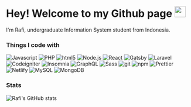# Hey! Welcome to my Github page <img src="https://emojis.slackmojis.com/emojis/images/1563480763/5999/meow_party.gif?1563480763" width="30"/></h1>

I'm Rafi, undergraduate Information System student from Indonesia.

### Things I code with
![Javascript](https://img.shields.io/badge/-Javascript-f0db4f?style=flat-square&logo=Javascript&logoColor=white) ![PHP](https://img.shields.io/badge/-PHP-474A8A?style=flat-square&logo=PHP&logoColor=white) ![html5](https://img.shields.io/badge/-HTML5-E34F26?style=flat-square&logo=html5&logoColor=white) ![Node.js](https://img.shields.io/badge/-Node.js-43853d?style=flat-square&logo=Node.js&logoColor=white) ![React](https://img.shields.io/badge/-React-45b8d8?style=flat-square&logo=react&logoColor=white) ![Gatsby](https://img.shields.io/badge/-Gatsby-663399?style=flat-square&logo=gatsby&logoColor=white) ![Laravel](https://img.shields.io/badge/-Laravel-F05340?style=flat-square&logo=laravel&logoColor=white) ![Codeigniter](https://img.shields.io/badge/-Codeigniter-dd4814?style=flat-square&logo=codeigniter&logoColor=white) ![Insomnia](https://img.shields.io/badge/-Insomnia-5849BE?style=flat-square&logo=insomnia&logoColor=white) ![GraphQL](https://img.shields.io/badge/-GraphQL-E10098?style=flat-square&logo=graphql&logoColor=white) ![Sass](https://img.shields.io/badge/-Sass-CC6699?style=flat-square&logo=sass&logoColor=white) ![git](https://img.shields.io/badge/-Git-F05032?style=flat-square&logo=git&logoColor=white) ![npm](https://img.shields.io/badge/-NPM-CB3837?style=flat-square&logo=npm&logoColor=white) ![Prettier](https://img.shields.io/badge/-Prettier-F7B93E?style=flat-square&logo=prettier&logoColor=white) ![Netlify](https://img.shields.io/badge/-Netlify-00AD9F?style=flat-square&logo=netlify&logoColor=white) ![MySQL](https://img.shields.io/badge/-MySQL-00758F?style=flat-square&logo=mysql&logoColor=white) ![MongoDB](https://img.shields.io/badge/-MongoDB-13aa52?style=flat-square&logo=mongodb&logoColor=white)
  
### Stats

![Rafi's GitHub stats](https://github-readme-stats.vercel.app/api?username=rafipriatna&show_icons=true&theme=tokyonight)

  